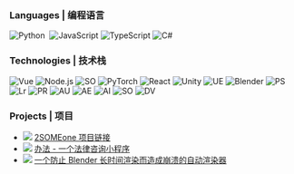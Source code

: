 <!--[![](https://raw.githubusercontent.com/adamalston/adamalston/master/profile.gif)](https://www.adamalston.com/) If you want the template for my gif, email me! -->

### Languages | 编程语言

![Python](https://img.shields.io/badge/-Python-000?&logo=Python)  
![JavaScript](https://img.shields.io/badge/-JavaScript-000?&logo=JavaScript)
![TypeScript](https://img.shields.io/badge/-TypeScript-000?&logo=TypeScript)
![C#](https://img.shields.io/badge/-C_Sharp-000?&logo=C)

### Technologies | 技术栈

![Vue](https://img.shields.io/badge/-Vue-000?&logo=vuedotjs)
![Node.js](https://img.shields.io/badge/-Node.js-000?&logo=node.js)
![SO](https://img.shields.io/badge/-Taro-000?&logo=taro)
![PyTorch](https://img.shields.io/badge/-PyTorch-000?&logo=PyTorch)
![React](https://img.shields.io/badge/-React-000?&logo=React)
![Unity](https://img.shields.io/badge/-Unity-000?&logo=unity)
![UE](https://img.shields.io/badge/-Unreal_Engine-000?&logo=unrealengine)
![Blender](https://img.shields.io/badge/-Blender-000?&logo=blender)
![PS](https://img.shields.io/badge/-Adobe_Photo_Shop-000?&logo=adobephotoshop)
![Lr](https://img.shields.io/badge/-Adobe_Lightroom-000?&logo=adobelightroomclassic)
![PR](https://img.shields.io/badge/-Adobe_Premiere_Pro-000?&logo=adobepremierepro)
![AU](https://img.shields.io/badge/-Adobe_Audition-000?&logo=adobeaudition)
![AE](https://img.shields.io/badge/-Adobe_After_effects-000?&logo=adobeaftereffects)
![AI](https://img.shields.io/badge/-Adobe_Illustrator-000?&logo=adobeillustrator)
![SO](https://img.shields.io/badge/-Studio_One-000?&logo=)
![DV](https://img.shields.io/badge/-Davinci_Resolve-000?&logo=davinciresolve)

### Projects | 项目

- ![](https://img.shields.io/badge/2SOMEone-for_live_streaming_all_in_one_tools-blue)
<a href="https://2some.one/">2SOMEone 项目链接</a>
- ![](https://img.shields.io/badge/Solutionlab-Legal_Advice_WeChat_Mini_Program-blue)
<a href=" https://mp.weixin.qq.com/mp/profile_ext?action=home&__biz=MzkxNTY1ODg5MA==">办法 - 一个法律咨询小程序</a>
- ![](https://img.shields.io/badge/AutoBlenderRenderer-Blender_crash_proof_auto_renderer-orange)
<a href="https://github.com/LingChen-tsjmdlc/check_the_Blender_program_is_running">一个防止 Blender 长时间渲染而造成崩溃的自动渲染器</a>
